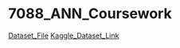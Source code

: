 # 7088_ANN_Coursework
[Dataset_File](https://drive.google.com/file/d/10AJHvvOzokuP1u6Mz8tIa6kJbgllx7JR/view?usp=share_link)
[Kaggle_Dataset_Link](https://www.kaggle.com/datasets/trolukovich/apparel-images-dataset)
